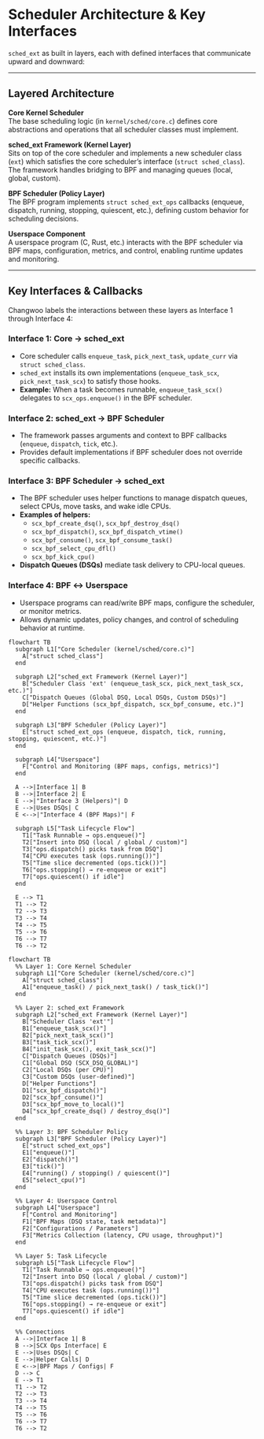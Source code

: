 # Scheduler Architecture & Key Interfaces

`sched_ext` as built in layers, each with defined interfaces that communicate upward and downward:

---

## Layered Architecture

**Core Kernel Scheduler**  
The base scheduling logic (in `kernel/sched/core.c`) defines core abstractions and operations that all scheduler classes must implement.

**sched_ext Framework (Kernel Layer)**  
Sits on top of the core scheduler and implements a new scheduler class (`ext`) which satisfies the core scheduler’s interface (`struct sched_class`). The framework handles bridging to BPF and managing queues (local, global, custom).

**BPF Scheduler (Policy Layer)**  
The BPF program implements `struct sched_ext_ops` callbacks (enqueue, dispatch, running, stopping, quiescent, etc.), defining custom behavior for scheduling decisions.

**Userspace Component**  
A userspace program (C, Rust, etc.) interacts with the BPF scheduler via BPF maps, configuration, metrics, and control, enabling runtime updates and monitoring.

---

## Key Interfaces & Callbacks

Changwoo labels the interactions between these layers as Interface 1 through Interface 4:

### Interface 1: Core → sched_ext

- Core scheduler calls `enqueue_task`, `pick_next_task`, `update_curr` via `struct sched_class`.
- `sched_ext` installs its own implementations (`enqueue_task_scx`, `pick_next_task_scx`) to satisfy those hooks.  
- **Example:** When a task becomes runnable, `enqueue_task_scx()` delegates to `scx_ops.enqueue()` in the BPF scheduler.

### Interface 2: sched_ext → BPF Scheduler

- The framework passes arguments and context to BPF callbacks (`enqueue`, `dispatch`, `tick`, etc.).
- Provides default implementations if BPF scheduler does not override specific callbacks.

### Interface 3: BPF Scheduler → sched_ext

- The BPF scheduler uses helper functions to manage dispatch queues, select CPUs, move tasks, and wake idle CPUs.
- **Examples of helpers:**
  - `scx_bpf_create_dsq()`, `scx_bpf_destroy_dsq()`  
  - `scx_bpf_dispatch()`, `scx_bpf_dispatch_vtime()`  
  - `scx_bpf_consume()`, `scx_bpf_consume_task()`  
  - `scx_bpf_select_cpu_dfl()`  
  - `scx_bpf_kick_cpu()`
- **Dispatch Queues (DSQs)** mediate task delivery to CPU-local queues.

### Interface 4: BPF ↔ Userspace

- Userspace programs can read/write BPF maps, configure the scheduler, or monitor metrics.
- Allows dynamic updates, policy changes, and control of scheduling behavior at runtime.



```mermaid
flowchart TB
  subgraph L1["Core Scheduler (kernel/sched/core.c)"]
    A["struct sched_class"]
  end

  subgraph L2["sched_ext Framework (Kernel Layer)"]
    B["Scheduler Class 'ext' (enqueue_task_scx, pick_next_task_scx, etc.)"]
    C["Dispatch Queues (Global DSQ, Local DSQs, Custom DSQs)"]
    D["Helper Functions (scx_bpf_dispatch, scx_bpf_consume, etc.)"]
  end

  subgraph L3["BPF Scheduler (Policy Layer)"]
    E["struct sched_ext_ops (enqueue, dispatch, tick, running, stopping, quiescent, etc.)"]
  end

  subgraph L4["Userspace"]
    F["Control and Monitoring (BPF maps, configs, metrics)"]
  end

  A -->|Interface 1| B
  B -->|Interface 2| E
  E -->|"Interface 3 (Helpers)"| D
  E -->|Uses DSQs| C
  E <-->|"Interface 4 (BPF Maps)"| F

  subgraph L5["Task Lifecycle Flow"]
    T1["Task Runnable → ops.enqueue()"]
    T2["Insert into DSQ (local / global / custom)"]
    T3["ops.dispatch() picks task from DSQ"]
    T4["CPU executes task (ops.running())"]
    T5["Time slice decremented (ops.tick())"]
    T6["ops.stopping() → re-enqueue or exit"]
    T7["ops.quiescent() if idle"]
  end

  E --> T1
  T1 --> T2
  T2 --> T3
  T3 --> T4
  T4 --> T5
  T5 --> T6
  T6 --> T7
  T6 --> T2

```

```mermaid
flowchart TB
  %% Layer 1: Core Kernel Scheduler
  subgraph L1["Core Scheduler (kernel/sched/core.c)"]
    A["struct sched_class"]
    A1["enqueue_task() / pick_next_task() / task_tick()"]
  end

  %% Layer 2: sched_ext Framework
  subgraph L2["sched_ext Framework (Kernel Layer)"]
    B["Scheduler Class 'ext'"]
    B1["enqueue_task_scx()"]
    B2["pick_next_task_scx()"]
    B3["task_tick_scx()"]
    B4["init_task_scx(), exit_task_scx()"]
    C["Dispatch Queues (DSQs)"]
    C1["Global DSQ (SCX_DSQ_GLOBAL)"]
    C2["Local DSQs (per CPU)"]
    C3["Custom DSQs (user-defined)"]
    D["Helper Functions"]
    D1["scx_bpf_dispatch()"]
    D2["scx_bpf_consume()"]
    D3["scx_bpf_move_to_local()"]
    D4["scx_bpf_create_dsq() / destroy_dsq()"]
  end

  %% Layer 3: BPF Scheduler Policy
  subgraph L3["BPF Scheduler (Policy Layer)"]
    E["struct sched_ext_ops"]
    E1["enqueue()"]
    E2["dispatch()"]
    E3["tick()"]
    E4["running() / stopping() / quiescent()"]
    E5["select_cpu()"]
  end

  %% Layer 4: Userspace Control
  subgraph L4["Userspace"]
    F["Control and Monitoring"]
    F1["BPF Maps (DSQ state, task metadata)"]
    F2["Configurations / Parameters"]
    F3["Metrics Collection (latency, CPU usage, throughput)"]
  end

  %% Layer 5: Task Lifecycle
  subgraph L5["Task Lifecycle Flow"]
    T1["Task Runnable → ops.enqueue()"]
    T2["Insert into DSQ (local / global / custom)"]
    T3["ops.dispatch() picks task from DSQ"]
    T4["CPU executes task (ops.running())"]
    T5["Time slice decremented (ops.tick())"]
    T6["ops.stopping() → re-enqueue or exit"]
    T7["ops.quiescent() if idle"]
  end

  %% Connections
  A -->|Interface 1| B
  B -->|SCX Ops Interface| E
  E -->|Uses DSQs| C
  E -->|Helper Calls| D
  E <-->|BPF Maps / Configs| F
  D --> C
  E --> T1
  T1 --> T2
  T2 --> T3
  T3 --> T4
  T4 --> T5
  T5 --> T6
  T6 --> T7
  T6 --> T2  

```